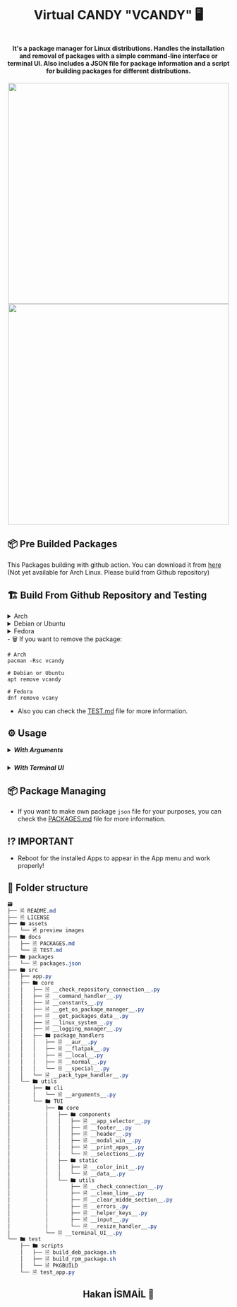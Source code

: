 <h1 align="center"> Virtual CANDY "VCANDY" 🖥️<h1>

<h4 align="center">It's a package manager for Linux distributions. Handles the installation and removal of packages with a simple command-line interface or terminal UI. Also includes a JSON file for package information and a script for building packages for different distributions.</h4>

<div align="center">
  <img src="./assets/arguments.gif" style="width: 500px; height: auto;">
  <img src="./assets/terminal_ui.gif" style="width: 500px; height: auto;">
</div>

## 📦 Pre Builded Packages
This Packages building with github action. 
You can download it from [here](https://github.com/Hakanbaban53/Virtual-CANDY/releases) (Not yet available for Arch Linux. Please build from Github repository)

## 🏗️ Build From Github Repository and Testing

<details><summary>Arch</summary>

The initial installation of vcandy can be done by cloning the PKGBUILD and
building with makepkg:

```sh
pacman -S --needed git
git clone https://github.com/Hakanbaban53/Virtual-CANDY.git
cd Virtual-CANDY
makepkg -si
```

If you want to do all of this at once, we can chain the commands like so:

```sh
pacman -S --needed git && git clone https://github.com/Hakanbaban53/Virtual-CANDY.git && cd Virtual-CANDY && makepkg -si
```

</details>

<details><summary>Debian or Ubuntu</summary>

To install Candy on Debian or Ubuntu, it is sufficient to first clone this repository and make the build_deb_package.sh script executable and run it.
It will automatically create and install the debian package:

```sh
apt install git
git clone https://github.com/Hakanbaban53/Virtual-CANDY.git
cd Virtual-CANDY/test/scripts
chmod +x ./build_deb_package.sh
./build_deb_package.sh
```

If you want to do all of this at once, we can chain the commands like so:

```sh
apt install git && git clone https://github.com/Hakanbaban53/Virtual-CANDY.git && cd Virtual-CANDY/test/scripts && chmod +x ./build_deb_package.sh && ./build_deb_package.sh
```

</details>

<details><summary>Fedora</summary>

To install Candy on Fedora, it is sufficient to first clone this repository and make the build_rpm_package.sh script executable and run it.
It will automatically create and install the rpm package:

```sh
dnf install git
git clone https://github.com/Hakanbaban53/Virtual-CANDY.git
cd Virtual-CANDY/test/scripts
chmod +x ./build_rpm_package.sh
./build_rpm_package.sh
```

If you want to do all of this at once, we can chain the commands like so:

```sh
dnf install git && git clone https://github.com/Hakanbaban53/Virtual-CANDY.git && cd Virtual-CANDY/test/scripts && chmod +x ./build_rpm_package.sh && ./build_rpm_package.sh
```

</details>
- 🗑️ If you want to remove the package:

    # Arch
    pacman -Rsc vcandy
    
    # Debian or Ubuntu
    apt remove vcandy
    
    # Fedora
    dnf remove vcany

- Also you can check the [TEST.md](./docs/TEST.md) file for more information.

## ⚙️ Usage

<details><summary><strong><em>With Arguments</em></strong></summary>


#### Arguments

| Argument         | Description                                                                                                              | CLI  | TUI |
|------------------|--------------------------------------------------------------------------------------------------------------------------|------|-----|
| `-a`, `--action` | Specifies the action to perform. Choices are `'install'` or `'remove'`. Default is `'install'`.                         | ✅   | ❌  |
| `-j`, `--json`   | Specifies the JSON file to use for package information. Defaults to predefined.                                         | ✅   | ✅  |
| `-u`, `--url`    | Specifies the URL to use for package information. Overrides the JSON file. Its need the use with `-r` or `--refresh`.   | ✅   | ✅  |
| `-r`, `--refresh`| Refreshes the JSON data regardless of its file age. Useful to get the latest package information.                        | ✅   | ✅  |
| `-v`, `--verbose`| Enables verbose output for detailed information during execution. Helps with debugging or understanding process details. | ✅   | ✅  |
| `-d`, `--dry-run`| Performs a dry run of the command without making any changes. Useful for testing what would be done.                     | ✅   | ✅  |
| `-l`, `--list`   | Lists available packages for the specified distribution. Useful for checking what packages are available.               | ✅   | ❌  |
| `--distribution` | Specifies the Linux distribution to use. Defaults to auto-detecting the distribution.                                   | ✅   | ✅  |
| `--all`          | Installs or removes all available packages for the specified distribution.                                              | ✅   | ❌  |
| `packages`       | List of packages to install or remove.                                                                                   | ✅   | ❌  |


- **Install specific packages**:
  ```bash
  vcand -a install package1 package2
  ```

- **Remove specific packages**:
  ```bash
  vcand -a remove package1 package2
  ```

- **Refresh JSON data**:
  ```bash
  vcand -r
  ```

- **Enable verbose output**:
  ```bash
  vcand -v -a install package1
  ```

- **Perform a dry run**:
  ```bash
  vcand -d -a install package1
  ```

- **List available packages**:
  ```bash
  vcand -l --distribution ubuntu
  ```

- **Install or remove all available packages**:
  ```bash
  vcand --all -a install
  ```

- **Specify distribution**:
  ```bash
  vcand --distribution ubuntu -a install package1
  ```

And one more thing. Arguments are case-sensitive. You need to give the package names as specified below:
</details>

### 
<details><summary><strong><em>With Terminal UI</em></strong></summary>

<p align="left">If you install the in your pc you can use in the terminal vcandy or you can use "python app.py". Terminal UI start with default. Basic terminal UI for installer. </p>
<p align="left">Use Left/Right arrow key select "yes" or "no". Press "Enter" key for confirm..</p>
<p align="left">Use Up/Down arrow key move each other packager. Use "Tab" key Select/Unselect packages. Press Enter key the confirm packages.</p>

</details>

## 📦 Package Managing
- If you want to make own package `json` file for your purposes, you can check the [PACKAGES.md](./docs/PACKAGES.md) file for more information.

## ⁉️ IMPORTANT

- Reboot for the installed Apps to appear in the App menu and work properly!

## 📂 Folder structure

```css
🗃
├── 🗎 README.md
├── 🗎 LICENSE
├── 🖿 assets
│   └── 🖻 preview images
├── 🖿 docs
│   ├── 🗎 PACKAGES.md
│   └── 🗎 TEST.md
├── 🖿 packages
│   └── 🗎 packages.json
├── 🖿 src
│   ├── app.py
│   ├── 🖿 core
│   │   ├── 🗎 __check_repository_connection__.py
│   │   ├── 🗎 __command_handler__.py
│   │   ├── 🗎 __constants__.py
│   │   ├── 🗎 __get_os_package_manager__.py
│   │   ├── 🗎 __get_packages_data__.py
│   │   ├── 🗎 __linux_system__.py
│   │   ├── 🗎 __logging_manager__.py
│   │   ├── 🖿 package_handlers
│   │   │   ├── 🗎 __aur__.py
│   │   │   ├── 🗎 __flatpak__.py
│   │   │   ├── 🗎 __local__.py
│   │   │   ├── 🗎 __normal__.py
│   │   │   └── 🗎 __special__.py
│   │   └── 🗎 __pack_type_handler__.py
│   └── 🖿 utils
│       ├── 🖿 cli
│       │   └── 🗎 __arguments__.py
│       └── 🖿 TUI
│           ├── 🖿 core
│           │   ├── 🖿 components
│           │   │   ├── 🗎 __app_selector__.py
│           │   │   ├── 🗎 __footer__.py
│           │   │   ├── 🗎 __header__.py
│           │   │   ├── 🗎 __modal_win__.py
│           │   │   ├── 🗎 __print_apps__.py
│           │   │   └── 🗎 __selections__.py
│           │   ├── 🖿 static
│           │   │   ├── 🗎 __color_init__.py
│           │   │   └── 🗎 __data__.py
│           │   └── 🖿 utils
│           │       ├── 🗎 __check_connection__.py
│           │       ├── 🗎 __clean_line__.py
│           │       ├── 🗎 __clear_midde_section__.py
│           │       ├── 🗎 __errors_.py
│           │       ├── 🗎 __helper_keys__.py
│           │       ├── 🗎 __input__.py
│           │       └── 🗎 __resize_handler__.py
│           └── 🗎 __terminal_UI__.py
└── 🖿 test
    ├── 🖿 scripts
    │   ├── 🗎 build_deb_package.sh
    │   ├── 🗎 build_rpm_package.sh
    │   └── 🗎 PKGBUILD
    └── 🗎 test_app.py

```

<h2 align="center"> Hakan İSMAİL 💙 </h2>
